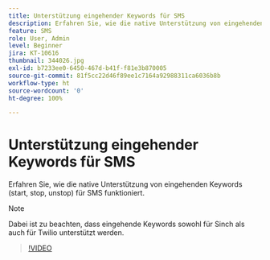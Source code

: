 ```yaml
---
title: Unterstützung eingehender Keywords für SMS
description: Erfahren Sie, wie die native Unterstützung von eingehenden Keywords (start, stop, unstop) für SMS funktioniert.
feature: SMS
role: User, Admin
level: Beginner
jira: KT-10616
thumbnail: 344026.jpg
exl-id: b7233ee0-6450-467d-b41f-f81e3b870005
source-git-commit: 81f5cc22d46f89ee1c7164a92988311ca6036b8b
workflow-type: ht
source-wordcount: '0'
ht-degree: 100%

---
```


# Unterstützung eingehender Keywords für SMS

Erfahren Sie, wie die native Unterstützung von eingehenden Keywords (start, stop, unstop) für SMS funktioniert.

>[!NOTE]
>
>Dabei ist zu beachten, dass eingehende Keywords sowohl für Sinch als auch für Twilio unterstützt werden.

>[!VIDEO](https://video.tv.adobe.com/v/344026?quality=12&learn=on)
